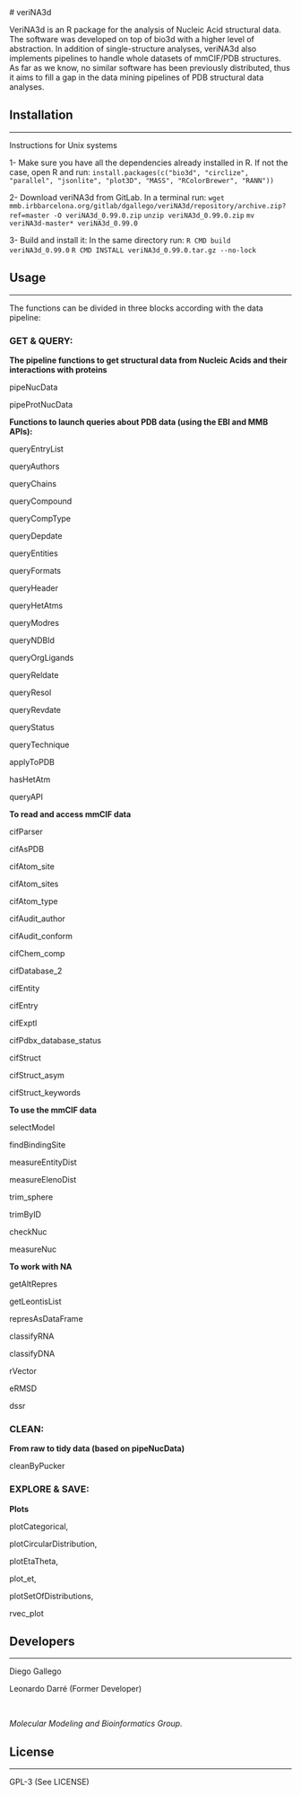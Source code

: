 <snippet>
  <content>
# veriNA3d

VeriNA3d is an R package for the analysis of Nucleic Acid structural data. The software was developed on top of bio3d with a higher level of abstraction. In addition of single-structure analyses, veriNA3d also implements pipelines to handle whole datasets of mmCIF/PDB structures. As far as we know, no similar software has been previously distributed, thus it aims to fill a gap in the data mining pipelines of PDB structural data analyses.

## Installation
---------------

Instructions for Unix systems

1- Make sure you have all the dependencies already installed in R. If not the case, open R and run:
    `install.packages(c("bio3d", "circlize", "parallel", "jsonlite", "plot3D", "MASS", "RColorBrewer", "RANN"))`

2- Download veriNA3d from GitLab. In a terminal run:
    `wget mmb.irbbarcelona.org/gitlab/dgallego/veriNA3d/repository/archive.zip?ref=master -O veriNA3d_0.99.0.zip`
    `unzip veriNA3d_0.99.0.zip`
    `mv veriNA3d-master* veriNA3d_0.99.0`

3- Build and install it:
    In the same directory run:
    `R CMD build veriNA3d_0.99.0`
    `R CMD INSTALL veriNA3d_0.99.0.tar.gz --no-lock`

## Usage
--------

The functions can be divided in three blocks according with the data pipeline:

### GET & QUERY:

**The pipeline functions to get structural data from Nucleic Acids and their interactions with proteins**

pipeNucData

pipeProtNucData

**Functions to launch queries about PDB data (using the EBI and MMB APIs):**

queryEntryList


queryAuthors

queryChains

queryCompound

queryCompType

queryDepdate

queryEntities

queryFormats

queryHeader

queryHetAtms

queryModres

queryNDBId

queryOrgLigands

queryReldate

queryResol

queryRevdate

queryStatus

queryTechnique


applyToPDB

hasHetAtm

queryAPI

**To read and access mmCIF data**

cifParser

cifAsPDB 


cifAtom\_site

cifAtom\_sites

cifAtom\_type

cifAudit\_author

cifAudit\_conform

cifChem\_comp

cifDatabase\_2

cifEntity

cifEntry 

cifExptl

cifPdbx\_database\_status

cifStruct

cifStruct\_asym

cifStruct\_keywords

**To use the mmCIF data**

selectModel

findBindingSite

measureEntityDist

measureElenoDist

trim\_sphere

trimByID

checkNuc

measureNuc

**To work with NA**

getAltRepres

getLeontisList

represAsDataFrame

classifyRNA

classifyDNA

rVector

eRMSD

dssr

### CLEAN:

**From raw to tidy data (based on pipeNucData)**

cleanByPucker

### EXPLORE & SAVE:

**Plots**

plotCategorical, 

plotCircularDistribution, 

plotEtaTheta, 

plot\_et, 

plotSetOfDistributions, 

rvec\_plot

## Developers
-------------

Diego Gallego

Leonardo Darré (Former Developer)
&nbsp;

&nbsp;

*Molecular Modeling and Bioinformatics Group.*

## License
----------

GPL-3 (See LICENSE)
